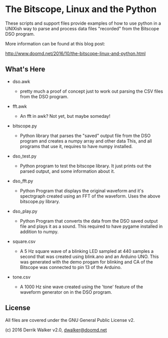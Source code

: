 # The Bitscope, Linux and the Python

These scripts and support files provide examples of how to use python in a UNIXish way to parse and process
data files "recorded" from the Bitscope DSO program.

More information can be found at this blog post:

http://www.doomd.net/2016/10/the-bitscope-linux-and-python.html

## What's Here

- dso.awk
	- pretty much a proof of concept just to work out parsing the CSV files from the DSO program.

- fft.awk
	- An fft in awk? Not yet, but maybe someday!

- bitscope.py
	- Python library that parses the "saved" output file from the DSO program and creates a numpy array and other data
	  This, and all programs that use it,  requires to have numpy installed.

- dso_test.py
	- Python program to test the bitscope library.  It just prints out the parsed output, and some information about it.

- dso_fft.py
	- Python Program that displays the original waveform and it's spectrgraph created using an FFT of the waveform.
	  Uses the above bitscope.py library.

- dso_play.py
	- Python Program that converts the data from the DSO saved output file and plays it as a sound.  This required
	  to have pygame installed in addition to numpy.

- square.csv
	- A 5 Hz square wave of a blinking LED sampled at 440 samples a second that was created using blink.ano and an Arduino UNO.
	  This was generated with the demo progam for blinking and CA of the Bitscope was connected to pin 13 of the Arduino.

- tone.csv
	- A 1000 Hz sine wave created using the 'tone' feature of the waveform generator on in the DSO program.

## License

All files are covered under the GNU General Public License v2.

(c) 2016 Derrik Walker v2.0, dwalker@doomd.net
